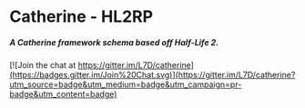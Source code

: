 Catherine - HL2RP
=========
##### A Catherine framework schema based off Half-Life 2.

[![Join the chat at https://gitter.im/L7D/catherine](https://badges.gitter.im/Join%20Chat.svg)](https://gitter.im/L7D/catherine?utm_source=badge&utm_medium=badge&utm_campaign=pr-badge&utm_content=badge)
